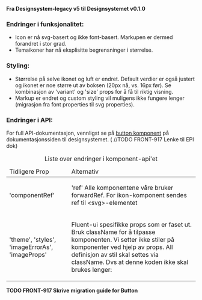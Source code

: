 **Fra Designsystem-legacy v5 til Designsystemet v0.1.0**

### Endringer i funksjonalitet:

- Icon er nå svg-basert og ikke font-basert. Markupen er dermed forandret i stor grad.
- Temaikoner har nå eksplisitte begrensninger i størrelse.

### Styling:

- Størrelse på selve ikonet og luft er endret. Default verdier er også justert og ikonet er noe større ut av boksen (20px nå, vs. 16px før). Se kombinasjon av 'variant' og 'size' props for å få til riktig visning.
- Markup er endret og custom styling vil muligens ikke fungere lenger (migrasjon fra font properties til svg properties).

### Endringer i API:

For full API-dokumentasjon, vennligst se på [button komponent](https://breakdance.github.io/breakdance/) på dokumentasjonssiden til designsystemet.
( //TODO FRONT-917 Lenke til EPI dok)

<div className="migration-tabell">
<table>
<caption>Liste over endringer i komponent-api'et</caption>
<thead><tr><td>Tidligere Prop</td><td>Alternativ</td></tr></thead>
<tbody>
<tr>

<td> 'componentRef' </td>
<td>

'ref'
Alle komponentene våre bruker forwardRef. For ikon-komponent sendes ref til &lt;svg&gt;-elementet

</td>
</tr>
<tr>
<td> 'theme', 'styles', 'imageErrorAs', 'imageProps' </td>
<td>

Fluent-ui spesifikke props som er faset ut. Bruk className for å tilpasse komponenten.
Vi setter ikke stiler på komponenter ved hjelp av props. All definisjon av stil skal settes via className.
Dvs at denne koden ikke skal brukes lenger:

</td>
</tr>

</tbody>
</table>
</div>

**TODO FRONT-917 Skrive migration guide for Button**
